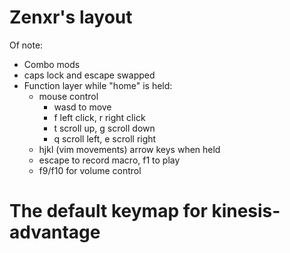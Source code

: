 # Zenxr's layout

Of note:
- Combo mods
- caps lock and escape swapped
- Function layer while "home" is held:
  - mouse control
    - wasd to move
    - f left click, r right click
    - t scroll up, g scroll down
    - q scroll left, e scroll right
  - hjkl (vim movements) arrow keys when held
  - escape to record macro, f1 to play
  - f9/f10 for volume control

# The default keymap for kinesis-advantage
